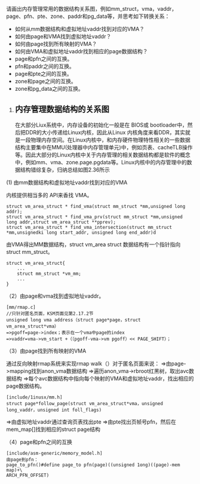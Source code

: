 请画出内存管理常用的数据结构关系图，例如mm_struct，vma，vaddr，page、pfn、pte、zone、paddr和pg_data等，并思考如下转换关系：

- 如何从mm数据结构和虚拟地址vaddr找到对应的VMA？
- 如何由page和VMA找到虚拟地址vaddr？
- 如何由page找到所有映射的VMA？
- 如何由VMA和虚拟地址vaddr找到相应的page数据结构？
- page和pfn之间的互换。
- pfn和paddr之间的互换。
- page和pte之间的互换。
- zone和page之间的互换。
- zone和pg_data之间的互换。
1. ## 内存管理数据结构的关系图
   
   在大部分Liux系统中，内存设备的初始化一般是在 BIOS或 bootloader中，然后把DDR的大小传递给Linux内核，因此从Linux 内核角度来看DDR，其实就是一段物理内存空间。在Linux内核中，和内存硬件物理特性相关的一些数据结构主要集中在MMU(处理器中内存管理单元)中，例如页表、cacheTLB操作等。因此大部分的Linux内核中关于内存管理的相关数据结构都是软件的概念中，例如mm、vma、zone.page.pgdata等。Linux内核中的内存管理中的数据结构错综复杂，归纳总结如图2.36所示

(1) 由mm数据结构和虚拟地址vaddr找到对应的VMA

内核提供相当多的 API来香找 VMA。

```
struct vm_area_struct * find_vma(struct mm_struct *mm,unsigned long addr);
struct vm_area_struct * find_vma_prv(struct mm_struct *mm,unsigned long addr,struct vm_area_struct **pprev);
struct vm_area_struct * find_vma_intersection(struct mm_struct *mm,unsignedki long start_addr, unsigned long end_addr)d 
```

由VMA得出MM数据结构，struct vm_area struct 数据结构有一个指针指向 struct mm_struct。

```
struct vm_area_struct{
    ...
    struct mm_struct *vm_mm;
    ...
}
```

（2）由page和vma找到虚拟地址vaddr。

```
[mm/rmap.c]
//只针对匿名页面，KSM页面见第2.17.2节
unsigned long vma address（struct page*page，struct vm_area_struct*vma）
=>pgoff=page->index；表示在一个vma中page的index
=>vaddr=vma->vm_start +（（pgoff-vma->vm pgoff）<< PAGE_SHIFT）；
```

（3）由page找到所有映射的VMA

通过反向映射rmap系统来实现rmap walk（）对于匿名页面来说：
=>由page->mapping找到anon_vma数据结构
=>遍历anon_vma->rbroot红黑树，取出avc数据结构
=>每个avc数据结构中指向每个映射的VMA和虚拟地址vaddr，找出相应的page数据结构。

```
[include/1inusx/mm.h]
struct page*follow_page(struct vm_area_struct*vma，unsigned long_vaddr，unsigned int foll_flags)
```

=>由虚拟地址vaddr通过查询页表找出pte
=>由pte找出页帧号pfn，然后在mem_map[]找到相应的struct page结构

（4）page和pfn之间的互换

```
[include/asm-generic/memory_model.h]
由page到pfn：
page_to_pfn()#define page_to pfn(page)((unsigned 1ong)((page)-mem map)+\
ARCH_PFN_OFFSET)
```
